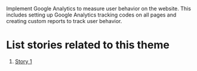 Implement Google Analytics to measure user behavior on the website. This includes setting up Google Analytics tracking codes on all pages and creating custom reports to track user behavior.

# List stories related to this theme
1. [Story 1](../../../../../documentation/templates/theme/initiatives/epics/stories/story_template.md)
